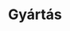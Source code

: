 ---
layout: gyartas
title: Gyártás
permalink: /gyartas/
landing-picture: /img/production.jpg
type: production
contact: #contact
---